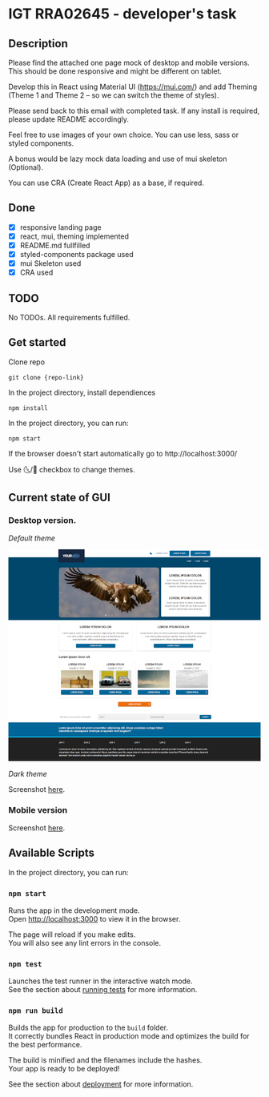 # IGT RRA02645 - developer's task

## Description

Please find the attached one page mock of desktop and mobile versions. This should be done responsive and might be different on tablet.

Develop this in React using Material UI (https://mui.com/) and add Theming (Theme 1 and Theme 2 – so we can switch the theme of styles).

Please send back to this email with completed task. If any install is required, please update README accordingly.

Feel free to use images of your own choice. You can use less, sass or styled components.

A bonus would be lazy mock data loading and use of mui skeleton (Optional).

You can use CRA (Create React App) as a base, if required.

## Done

-   [x] responsive landing page
-   [x] react, mui, theming implemented
-   [x] README.md fullfilled
-   [x] styled-components package used
-   [x] mui Skeleton used
-   [x] CRA used

## TODO

No TODOs. All requirements fulfilled.

## Get started

Clone repo

```
git clone {repo-link}
```

In the project directory, install dependiences

```
npm install
```

In the project directory, you can run:

```
npm start
```

If the browser doesn't start automatically go to http://localhost:3000/

Use 🌜/🎨 checkbox to change themes.

## Current state of GUI

### Desktop version.
_Default theme_

![Gui state - desktop](desktop.png)

_Dark theme_

Screenshot [here](desktop-bw.png).

### Mobile version

Screenshot [here](mobile.png).

## Available Scripts

In the project directory, you can run:

### `npm start`

Runs the app in the development mode.\
Open [http://localhost:3000](http://localhost:3000) to view it in the browser.

The page will reload if you make edits.\
You will also see any lint errors in the console.

### `npm test`

Launches the test runner in the interactive watch mode.\
See the section about [running tests](https://facebook.github.io/create-react-app/docs/running-tests) for more information.

### `npm run build`

Builds the app for production to the `build` folder.\
It correctly bundles React in production mode and optimizes the build for the best performance.

The build is minified and the filenames include the hashes.\
Your app is ready to be deployed!

See the section about [deployment](https://facebook.github.io/create-react-app/docs/deployment) for more information.
